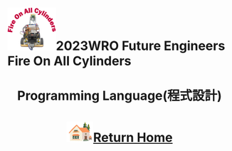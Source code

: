 ![LOGO](../../other/img/logo.png)2023WRO Future Engineers Fire On All Cylinders  
====
# <div align="center">Programming Language(程式設計)</div> 


# <div align="center">![HOME](../../other/img/Home.png)[Return Home](../../)</div> 